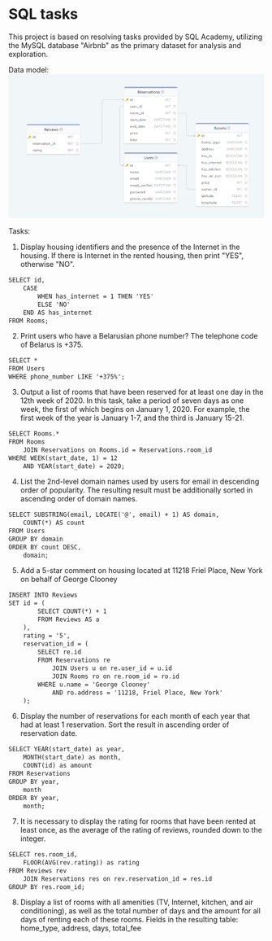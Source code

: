 # SQL tasks
This project is based on resolving tasks provided by SQL Academy, utilizing the MySQL database "Airbnb" as the primary dataset for analysis and exploration.

Data model:
![Data model](/SQL%20challenges/data_model.png)

Tasks:
1. Display housing identifiers and the presence of the Internet in the housing. If there is Internet in the rented housing, then print "YES", otherwise "NO".
```
SELECT id,
	CASE
		WHEN has_internet = 1 THEN 'YES'
		ELSE 'NO'
	END AS has_internet
FROM Rooms;
```
2. Print users who have a Belarusian phone number? The telephone code of Belarus is +375.
```
SELECT *
FROM Users
WHERE phone_number LIKE '+375%';
```

3. Output a list of rooms that have been reserved for at least one day in the 12th week of 2020. In this task, take a period of seven days as one week, the first of which begins on January 1, 2020. For example, the first week of the year is January 1-7, and the third is January 15-21.
```
SELECT Rooms.*
FROM Rooms
	JOIN Reservations on Rooms.id = Reservations.room_id
WHERE WEEK(start_date, 1) = 12
	AND YEAR(start_date) = 2020;
```
4. List the 2nd-level domain names used by users for email in descending order of popularity. The resulting result must be additionally sorted in ascending order of domain names.
```
SELECT SUBSTRING(email, LOCATE('@', email) + 1) AS domain,
	COUNT(*) AS count
FROM Users
GROUP BY domain
ORDER BY count DESC,
	domain;
```
5. Add a 5-star comment on housing located at 11218 Friel Place, New York on behalf of George Clooney
```
INSERT INTO Reviews
SET id = (
		SELECT COUNT(*) + 1
		FROM Reviews AS a
	),
	rating = '5',
	reservation_id = (
		SELECT re.id
		FROM Reservations re
			JOIN Users u on re.user_id = u.id
			JOIN Rooms ro on re.room_id = ro.id
		WHERE u.name = 'George Clooney'
			AND ro.address = '11218, Friel Place, New York'
	);
```
6. Display the number of reservations for each month of each year that had at least 1 reservation. Sort the result in ascending order of reservation date.
```
SELECT YEAR(start_date) as year,
	MONTH(start_date) as month,
	COUNT(id) as amount
FROM Reservations
GROUP BY year,
	month
ORDER BY year,
	month;
```
7. It is necessary to display the rating for rooms that have been rented at least once, as the average of the rating of reviews, rounded down to the integer.
```
SELECT res.room_id,
	FLOOR(AVG(rev.rating)) as rating
FROM Reviews rev
	JOIN Reservations res on rev.reservation_id = res.id
GROUP BY res.room_id;
```

8. Display a list of rooms with all amenities (TV, Internet, kitchen, and air conditioning), as well as the total number of days and the amount for all days of renting each of these rooms. Fields in the resulting table: home_type, address, days, total_fee
